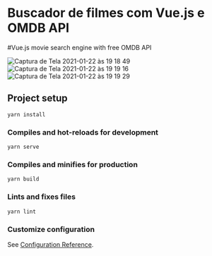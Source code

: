 # Buscador de filmes com Vue.js e OMDB API

#Vue.js movie search engine with free OMDB API


![Captura de Tela 2021-01-22 às 19 18 49](https://user-images.githubusercontent.com/4931735/105554820-e3433c80-5ce6-11eb-86a7-8aa6daf4fdbc.png)
![Captura de Tela 2021-01-22 às 19 19 16](https://user-images.githubusercontent.com/4931735/105554823-e4746980-5ce6-11eb-8589-09a77d16618e.png)
![Captura de Tela 2021-01-22 às 19 19 29](https://user-images.githubusercontent.com/4931735/105554828-e63e2d00-5ce6-11eb-91c5-3899d4c4ae82.png)


## Project setup
```
yarn install
```

### Compiles and hot-reloads for development
```
yarn serve
```

### Compiles and minifies for production
```
yarn build
```

### Lints and fixes files
```
yarn lint
```

### Customize configuration
See [Configuration Reference](https://cli.vuejs.org/config/).
